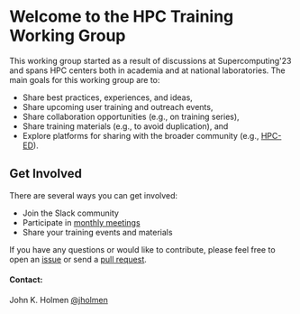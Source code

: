 # Welcome to the HPC Training Working Group

This working group started as a result of discussions at Supercomputing'23 and spans HPC centers both in academia and at national laboratories. The main goals for this working group are to:

- Share best practices, experiences, and ideas,
- Share upcoming user training and outreach events,
- Share collaboration opportunities (e.g., on training series),
- Share training materials (e.g., to avoid duplication), and
- Explore platforms for sharing with the broader community (e.g., [HPC-ED](https://hpc-ed.github.io/)).

## Get Involved

There are several ways you can get involved:

 - Join the Slack community
 - Participate in [monthly meetings](https://olcf.github.io/hpc-training-wg/meetingnotes)
 - Share your training events and materials
   
If you have any questions or would like to contribute, please feel free to open an [issue](https://github.com/olcf/hpc-training-wg/issues) or send a 
[pull request](https://github.com/olcf/hpc-training-wg/pulls).

#### Contact:

John K. Holmen [@jholmen](https://github.com/jholmen)  
